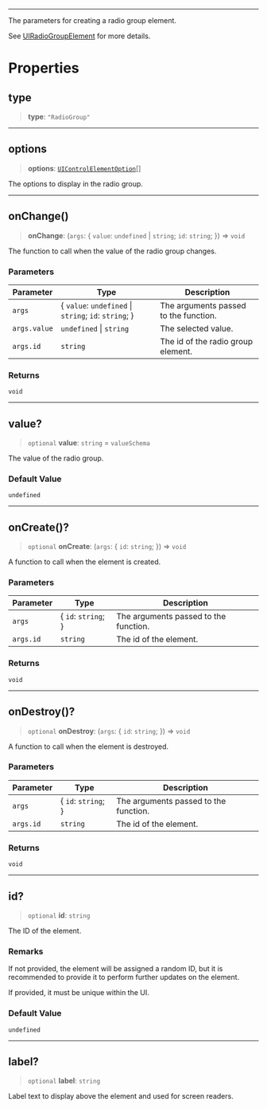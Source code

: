 ***

The parameters for creating a radio group element.

See [UIRadioGroupElement](UIRadioGroupElement.md) for more details.

# Properties

## type

> **type**: `"RadioGroup"`

***

## options

> **options**: [`UIControlElementOption`](UIControlElementOption.md)\[]

The options to display in the radio group.

***

## onChange()

> **onChange**: (`args`: \{ `value`: `undefined` | `string`; `id`: `string`; }) => `void`

The function to call when the value of the radio group changes.

### Parameters

| Parameter    | Type                                                   | Description                           |
| ------------ | ------------------------------------------------------ | ------------------------------------- |
| `args`       | \{ `value`: `undefined` \| `string`; `id`: `string`; } | The arguments passed to the function. |
| `args.value` | `undefined` \| `string`                                | The selected value.                   |
| `args.id`    | `string`                                               | The id of the radio group element.    |

### Returns

`void`

***

## value?

> `optional` **value**: `string` = `valueSchema`

The value of the radio group.

### Default Value

`undefined`

***

## onCreate()?

> `optional` **onCreate**: (`args`: \{ `id`: `string`; }) => `void`

A function to call when the element is created.

### Parameters

| Parameter | Type                 | Description                           |
| --------- | -------------------- | ------------------------------------- |
| `args`    | \{ `id`: `string`; } | The arguments passed to the function. |
| `args.id` | `string`             | The id of the element.                |

### Returns

`void`

***

## onDestroy()?

> `optional` **onDestroy**: (`args`: \{ `id`: `string`; }) => `void`

A function to call when the element is destroyed.

### Parameters

| Parameter | Type                 | Description                           |
| --------- | -------------------- | ------------------------------------- |
| `args`    | \{ `id`: `string`; } | The arguments passed to the function. |
| `args.id` | `string`             | The id of the element.                |

### Returns

`void`

***

## id?

> `optional` **id**: `string`

The ID of the element.

### Remarks

If not provided, the element will be assigned a random ID, but it is recommended to provide it
to perform further updates on the element.

If provided, it must be unique within the UI.

### Default Value

`undefined`

***

## label?

> `optional` **label**: `string`

Label text to display above the element and used for screen readers.
